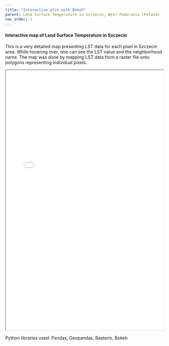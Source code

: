 ```yaml
---
title: "Interactive plot with Bokeh"
parent: Land Surface Temperature in Szczecin, West Pomerania (Poland)
nav_order: 1
---
```



#### **Interactive map of Land Surface Temperature in Szczecin** 
This is a very detailed map presenting LST data for each pixel in Szczecin area. While hovering over, one can see the LST value and the neighborhood name.
The map was done by mapping LST data from a raster file onto polygons representing individual pixels. 

<iframe src="{{ '/assets/lst_raster_to_polygons.html' | relative_url }}" width="100%" height="830"></iframe>

Python libraries used: Pandas, Geopandas, Rasterio, Bokeh